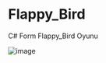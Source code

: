 # Flappy_Bird
C# Form Flappy_Bird Oyunu


![image](https://github.com/illkkeerr/Flappy_Bird/assets/129404140/50c48650-35a9-40b1-ba8f-f7dda8aabf2b)
